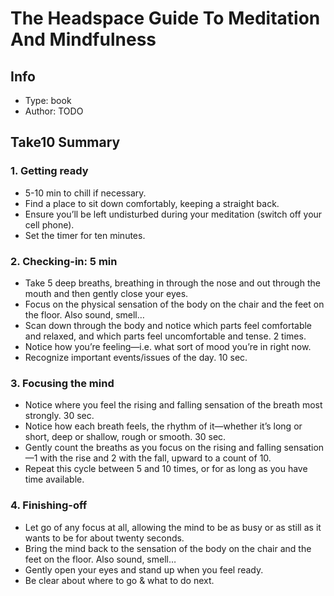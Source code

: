 # The Headspace Guide To Meditation And Mindfulness

## Info
- Type: book
- Author: TODO

## Take10 Summary
### 1. Getting ready
- 5-10 min to chill if necessary.
- Find a place to sit down comfortably, keeping a straight back.
- Ensure you’ll be left undisturbed during your meditation (switch off your cell phone).
- Set the timer for ten minutes.
### 2. Checking-in: 5 min
- Take 5 deep breaths, breathing in through the nose and out through the mouth and then gently close your eyes.
- Focus on the physical sensation of the body on the chair and the feet on the floor. Also sound, smell…
- Scan down through the body and notice which parts feel comfortable and relaxed, and which parts feel uncomfortable and tense. 2 times.
- Notice how you’re feeling—i.e. what sort of mood you’re in right now.
- Recognize important events/issues of the day. 10 sec.
### 3. Focusing the mind
- Notice where you feel the rising and falling sensation of the breath most strongly. 30 sec.
- Notice how each breath feels, the rhythm of it—whether it’s long or short, deep or shallow, rough or smooth. 30 sec.
- Gently count the breaths as you focus on the rising and falling sensation—1 with the rise and 2 with the fall, upward to a count of 10.
- Repeat this cycle between 5 and 10 times, or for as long as you have time available.
### 4. Finishing-off
- Let go of any focus at all, allowing the mind to be as busy or as still as it wants to be for about twenty seconds.
- Bring the mind back to the sensation of the body on the chair and the feet on the floor. Also sound, smell…
- Gently open your eyes and stand up when you feel ready.
- Be clear about where to go & what to do next.
